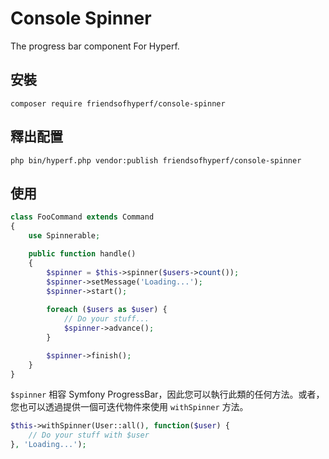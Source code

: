 # Console Spinner

The progress bar component For Hyperf.

## 安裝

```shell
composer require friendsofhyperf/console-spinner
```

## 釋出配置

```shell
php bin/hyperf.php vendor:publish friendsofhyperf/console-spinner
```

## 使用

```php
class FooCommand extends Command
{
    use Spinnerable;

    public function handle()
    {
        $spinner = $this->spinner($users->count());
        $spinner->setMessage('Loading...');
        $spinner->start();
        
        foreach ($users as $user) {
            // Do your stuff...
            $spinner->advance();
        }

        $spinner->finish();
    }
}
```

`$spinner` 相容 Symfony ProgressBar，因此您可以執行此類的任何方法。或者，您也可以透過提供一個可迭代物件來使用 `withSpinner` 方法。

```php
$this->withSpinner(User::all(), function($user) {
    // Do your stuff with $user
}, 'Loading...');
```
